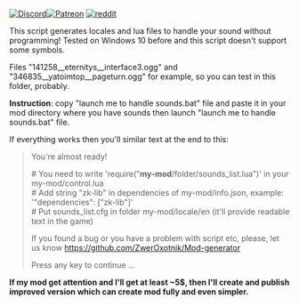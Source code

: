 [![Discord](https://i.imgur.com/GYTxQdx.png)](https://discordapp.com/invite/YyJVUCa)[![Patreon](https://i.imgur.com/6n2ifle.png)](https://www.patreon.com/ZwerOxotnik) [![reddit](https://i.imgur.com/J1k7aGJ.png)](https://reddit.com/r/ZwerOxotnik)

This script generates locales and lua files to handle your sound without programming!
Tested on Windows 10 before and this script doesn't support some symbols.

Files "141258__eternitys__interface3.ogg" and "346835__yatoimtop__pageturn.ogg" for example, so you can test in this folder, probably.

**Instruction**: copy "launch me to handle sounds.bat" file and paste it in your mod directory where you have sounds then launch "launch me to handle sounds.bat" file.

If everything works then you'll similar text at the end to this:

>You're almost ready!
>
> \# You need to write 'require("__my-mod__/folder/sounds_list.lua")' in your my-mod/control.lua\
> \# Add string "zk-lib" in dependencies of my-mod/info.json, example: '"dependencies": ["zk-lib"]'\
> \# Put sounds_list.cfg in folder my-mod/locale/en (it'll provide readable text in the game)
>
> If you found a bug or you have a problem with script etc, please, let us know
> https://github.com/ZwerOxotnik/Mod-generator
>
>
> Press any key to continue ...

**If my mod get attention and I'll get at least ~5$, then I'll create and publish improved version which can create mod fully and even simpler.**
